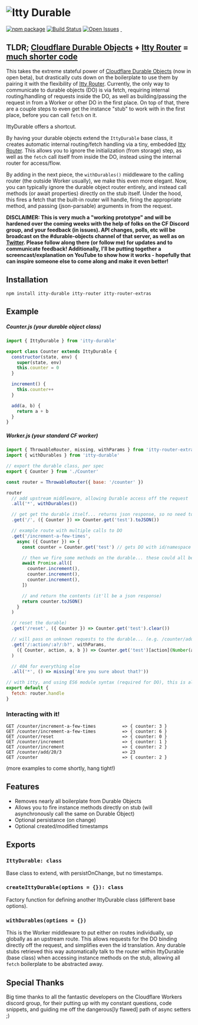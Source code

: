 # ![Itty Durable][logo-image]

[![npm package][npm-image]][npm-url]
[![Build Status][travis-image]][travis-url]
[![Open Issues][issues-image]][issues-url]
<a href="https://github.com/kwhitley/itty-durable" target="\_parent">
  <img alt="" src="https://img.shields.io/github/stars/kwhitley/itty-durable.svg?style=social&label=Star" />
</a>
<a href="https://twitter.com/kevinrwhitley" target="\_parent">
  <img alt="" src="https://img.shields.io/twitter/follow/kevinrwhitley.svg?style=social&label=Follow" />
</a>

## TLDR; [Cloudflare Durable Objects](https://blog.cloudflare.com/introducing-workers-durable-objects/) + [Itty Router](https://www.npmjs.com/package/itty-router) = [much shorter code](#example)

This takes the extreme stateful power of [Cloudflare Durable Objects](https://blog.cloudflare.com/introducing-workers-durable-objects/) (now in open beta), but drastically cuts down on the boilerplate to use them by pairing it with the flexibility of [Itty Router](https://www.npmjs.com/package/itty-router).  Currently, the only way to communicate to durable objects (DO) is via fetch, requiring internal routing/handling of requests inside the DO, as well as building/passing the request in from a Worker or other DO in the first place.  On top of that, there are a couple steps to even get the instance "stub" to work with in the first place, before you can call `fetch` on it.

IttyDurable offers a shortcut.

By having your durable objects extend the `IttyDurable` base class, it creates automatic internal routing/fetch handling via a tiny, embedded [Itty Router](https://www.npmjs.com/package/itty-router).  This allows you to ignore the initialization (from storage) step, as well as the `fetch` call itself from inside the DO, instead using the internal router for access/flow.

By adding in the next piece, the `withDurables()` middleware to the calling router (the outside Worker usually), we make this even more elegant.  Now, you can typically ignore the durable object router entirely, and instead call methods (or await properties) directly on the stub itself.  Under the hood, this fires a fetch that the built-in router will handle, firing the appropriate method, and passing (json-parsable) arguments in from the request.

**DISCLAIMER: This is very much a "working prototype" and will be hardened over the coming weeks with the help of folks on the CF Discord group, and your feedback (in issues).  API changes, polls, etc will be broadcast on the #durable-objects channel of that server, as well as on [Twitter](https://twitter.com/kevinrwhitley).  Please follow along there (or follow me) for updates and to communicate feedback!  Additionally, I'll be putting together a screencast/explanation on YouTube to show how it works - hopefully that can inspire someone else to come along and make it even better!**

## Installation

```
npm install itty-durable itty-router itty-router-extras
```

## Example
##### Counter.js (your durable object class)
```js
import { IttyDurable } from 'itty-durable'

export class Counter extends IttyDurable {
  constructor(state, env) {
    super(state, env)
    this.counter = 0
  }

  increment() {
    this.counter++
  }

  add(a, b) {
    return a + b
  }
}
```

##### Worker.js (your standard CF worker)
```js
import { ThrowableRouter, missing, withParams } from 'itty-router-extras'
import { withDurables } from 'itty-durable'

// export the durable class, per spec
export { Counter } from './Counter'

const router = ThrowableRouter({ base: '/counter' })

router
  // add upstream middleware, allowing Durable access off the request
  .all('*', withDurables())

  // get get the durable itself... returns json response, so no need to wrap
  .get('/', ({ Counter }) => Counter.get('test').toJSON())

  // example route with multiple calls to DO
  .get('/increment-a-few-times',
    async ({ Counter }) => {
      const counter = Counter.get('test') // gets DO with id/namespace = 'test'

      // then we fire some methods on the durable... these could all be done separately.
      await Promise.all([
        counter.increment(),
        counter.increment(),
        counter.increment(),
      ])

      // and return the contents (it'll be a json response)
      return counter.toJSON()
    }
  )

  // reset the durable)
  .get('/reset', ({ Counter }) => Counter.get('test').clear())

  // will pass on unknown requests to the durable... (e.g. /counter/add/3/4 => 7)
  .get('/:action/:a?/:b?', withParams,
    ({ Counter, action, a, b }) => Counter.get('test')[action](Number(a), Number(b))
  )

  // 404 for everything else
  .all('*', () => missing('Are you sure about that?'))

// with itty, and using ES6 module syntax (required for DO), this is all you need
export default {
  fetch: router.handle
}
```

### Interacting with it!
```
GET /counter/increment-a-few-times          => { counter: 3 }
GET /counter/increment-a-few-times          => { counter: 6 }
GET /counter/reset                          => { counter: 0 }
GET /counter/increment                      => { counter: 1 }
GET /counter/increment                      => { counter: 2 }
GET /counter/add/20/3                       => 23
GET /counter                                => { counter: 2 }
```
(more examples to come shortly, hang tight!)

## Features
- Removes nearly all boilerplate from Durable Objects
- Allows you to fire instance methods directly on stub (will asynchronously call the same on Durable Object)
- Optional persistance (on change)
- Optional created/modified timestamps

## Exports

### `IttyDurable: class`
Base class to extend, with persistOnChange, but no timestamps.

### `createIttyDurable(options = {}): class`
Factory function for defining another IttyDurable class (different base options).

### `withDurables(options = {})`
This is the Worker middleware to put either on routes individually, up globally as an upstream route.  This allows requests for the DO binding directly off the request, and simplifies even the id translation.  Any durable stubs retrieved this way automatically talk to the router within IttyDurable (base class) when accessing instance methods on the stub, allowing all `fetch` boilerplate to be abstracted away.

[twitter-image]:https://img.shields.io/twitter/url?style=social&url=https%3A%2F%2Fwww.npmjs.com%2Fpackage%2Fitty-durable
[logo-image]:https://user-images.githubusercontent.com/865416/114285361-2bd3e180-9a1c-11eb-8386-a2e9f4383d43.png
[gzip-image]:https://img.shields.io/bundlephobia/minzip/itty-durable
[gzip-url]:https://bundlephobia.com/result?p=itty-durable
[issues-image]:https://img.shields.io/github/issues/kwhitley/itty-durable
[issues-url]:https://github.com/kwhitley/itty-durable/issues
[npm-image]:https://img.shields.io/npm/v/itty-durable.svg
[npm-url]:http://npmjs.org/package/itty-durable
[travis-image]:https://travis-ci.org/kwhitley/itty-durable.svg?branch=v0.x
[travis-url]:https://travis-ci.org/kwhitley/itty-durable
[david-image]:https://david-dm.org/kwhitley/itty-durable/status.svg
[david-url]:https://david-dm.org/kwhitley/itty-durable
[coveralls-image]:https://coveralls.io/repos/github/kwhitley/itty-durable/badge.svg?branch=v0.x
[coveralls-url]:https://coveralls.io/github/kwhitley/itty-durable?branch=v0.x

## Special Thanks
Big time thanks to all the fantastic developers on the Cloudflare Workers discord group, for their putting up with my constant questions, code snippets, and guiding me off the dangerous[ly flawed] path of async setters ;)
